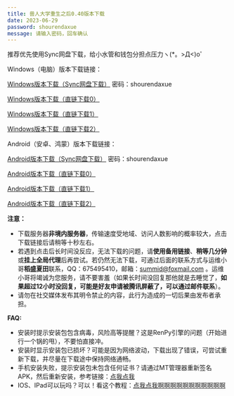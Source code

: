 ```yaml
---
title: 兽人大学重生之后0.40版本下载
date: 2023-06-29
password: shourendaxue
message: 请输入密码，回车确认
---
```


推荐优先使用Sync网盘下载，给小水管和钱包分担点压力ヽ(*。>Д<)o゜


Windows（电脑）版本下载链接：

[Windows版本下载（Sync网盘下载）](https://ln5.sync.com/dl/8961007b0/u5zuczdg-3pixetwy-ghee3cwi-hm7i72v6) 密码：shourendaxue

[Windows版本下载（直链下载0）](https://gamedownload.furryuniversity.net/FurryUniversityAfterRebirth-0.40-win.zip)

[Windows版本下载（直链下载1）](https://furryuniversityrebirth.sgp1.cdn.digitaloceanspaces.com/FurryUniversityAfterRebirth-0.40-win.zip)

[Windows版本下载（直链下载2）](https://furryuniversityrebirth.sgp1.digitaloceanspaces.com/FurryUniversityAfterRebirth-0.40-win.zip)


Android（安卓、鸿蒙）版本下载链接：

[Android版本下载（Sync网盘下载）](https://ln5.sync.com/dl/95f6ca480/qiw4bdc3-yq967xww-kim6d5hj-q5myx98x) 密码：shourendaxue

[Android版本下载（直链下载0）](https://gamedownload.furryuniversity.net/FurryUniversityAfterRebirth-0.40-android.apk)

[Android版本下载（直链下载1）](https://furryuniversityrebirth.sgp1.cdn.digitaloceanspaces.com/FurryUniversityAfterRebirth-0.40-android.apk)

[Android版本下载（直链下载2）](https://furryuniversityrebirth.sgp1.digitaloceanspaces.com/FurryUniversityAfterRebirth-0.40-android.apk)

**注意：**

- 下载服务器**非境内服务器**，传输速度受地域、访问人数影响的概率较大，点击下载链接后请稍等十秒左右。
- 若遇到点击后长时间没反应，无法下载的问题，请**使用备用链接**、**稍等几分钟**或**挂上全局代理**后再尝试。若仍然无法下载，可通过后面的联系方式与运维小哥**稻盛夏田**联系，QQ：675495410，邮箱：summid@foxmail.com 。运维小哥将竭诚为您服务，请不要害羞（如果长时间没回复那他就是去睡觉了，**如果超过12小时没回复，可能是好友申请被腾讯屏蔽了，可以通过邮件联系**）。
- 请勿在社交媒体发布其明令禁止的内容，此行为造成的一切后果由发布者承担。


**FAQ:**

- 安装时提示安装包包含病毒，风险高等提醒？这是RenPy引擎的问题（开始进行一个锅的甩），不要怕直接冲。
- 安装时显示安装包已损坏？可能是因为网络波动，下载出现了错误，可尝试重新下载，并尽量在下载途中保持网络通畅。
- 手机安装失败，提示安装包未包含任何证书？请通过MT管理器重新签名APK，然后重新安装，参考链接：[点我点我](https://www.hmxthome.com/software/3080.html)
- IOS、IPad可以玩吗？可以！看这个教程：[点我点我啊啊啊啊啊啊啊啊啊啊啊](https://www.bilibili.com/read/cv16791806)